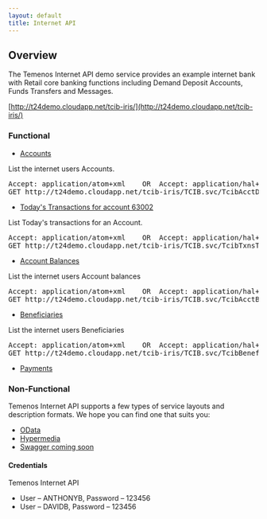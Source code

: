 ```yaml
---
layout: default
title: Internet API
---
```

## Overview

The Temenos Internet API demo service provides an example internet bank with Retail core banking functions including Demand Deposit Accounts, Funds Transfers and Messages.

[http://t24demo.cloudapp.net/tcib-iris/](http://t24demo.cloudapp.net/tcib-iris/)

### Functional

* [Accounts](http://t24demo.cloudapp.net/tcib-iris/TCIB.svc/TcibAcctDetailss\(\))

List the internet users Accounts.

<pre>
Accept: application/atom+xml	OR	Accept: application/hal+json 
GET http://t24demo.cloudapp.net/tcib-iris/TCIB.svc/TcibAcctDetailss()
</pre>


* [Today's Transactions for account 63002](http://t24demo.cloudapp.net/tcib-iris/TCIB.svc/TcibTxnsTodayLists\(\)?$filter=AcctId%20eq%2063002)

List Today's transactions for an Account.

<pre>
Accept: application/atom+xml	OR	Accept: application/hal+json
GET http://t24demo.cloudapp.net/tcib-iris/TCIB.svc/TcibTxnsTodayLists()?$filter=AcctId eq {account_id}
</pre>


* [Account Balances](http://t24demo.cloudapp.net/tcib-iris/TCIB.svc/TcibAcctBalTodays\(\))

List the internet users Account balances

<pre>
Accept: application/atom+xml	OR	Accept: application/hal+json
GET http://t24demo.cloudapp.net/tcib-iris/TCIB.svc/TcibAcctBalTodays()
</pre>


* [Beneficiaries](http://t24demo.cloudapp.net/tcib-iris/TCIB.svc/TcibBeneficiaryUtils\(\))

List the internet users Beneficiaries

<pre>
Accept: application/atom+xml	OR	Accept: application/hal+json
GET http://t24demo.cloudapp.net/tcib-iris/TCIB.svc/TcibBeneficiaryUtils()
</pre>

* [Payments]()



### Non-Functional

Temenos Internet API supports a few types of service layouts and description formats.  We hope you can find one that suits you:

* [OData](OData)
* [Hypermedia](Hypermedia)
* [Swagger coming soon](http://t24demo.cloudapp.net/hothouse-iris/Hothouse.svc/GB0010001/api-docs.json)



#### Credentials

Temenos Internet API

* User – ANTHONYB, Password – 123456
* User – DAVIDB, Password – 123456




